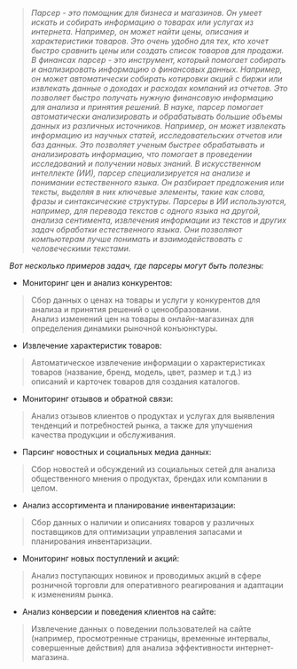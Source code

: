 >  *Парсер - это помощник для бизнеса и магазинов. Он умеет искать и собирать информацию о товарах или услугах из интернета. Например, он может найти цены, описания и характеристики товаров. Это очень удобно для тех, кто хочет быстро сравнить цены или создать список товаров для продажи.*
>   *В финансах парсер - это инструмент, который помогает собирать и анализировать информацию о финансовых данных. Например, он может автоматически собирать котировки акций с биржи или извлекать данные о доходах и расходах компаний из отчетов. Это позволяет быстро получать нужную финансовую информацию для анализа и принятия решений.*
>   *В науке, парсер помогает автоматически анализировать и обрабатывать большие объемы данных из различных источников. Например, он может извлекать информацию из научных статей, исследовательских отчетов или баз данных. Это позволяет ученым быстрее обрабатывать и анализировать информацию, что помогает в проведении исследований и получении новых знаний.*
>   *В искусственном интеллекте (ИИ), парсер специализируется на анализе и понимании естественного языка. Он разбирает предложения или тексты, выделяя в них ключевые элементы, такие как слова, фразы и синтаксические структуры. Парсеры в ИИ используются, например, для перевода текстов с одного языка на другой, анализа сентимента, извлечения информации из текстов и других задач обработки естественного языка. Они позволяют компьютерам лучше понимать и взаимодействовать с человеческими текстами.*

*Вот несколько примеров задач, где парсеры могут быть полезны:*

* Мониторинг цен и анализ конкурентов:

 > Сбор данных о ценах на товары и услуги у конкурентов для анализа и принятия решений о ценообразовании.  
 Анализ изменений цен на товары в онлайн-магазинах для определения динамики рыночной конъюнктуры.
 
 
* Извлечение характеристик товаров:

> Автоматическое извлечение информации о характеристиках товаров (название, бренд, модель, цвет, размер и т.д.) из описаний и карточек товаров для создания каталогов.

* Мониторинг отзывов и обратной связи:

> Анализ отзывов клиентов о продуктах и услугах для выявления тенденций и потребностей рынка, а также для улучшения качества продукции и обслуживания.

* Парсинг новостных и социальных медиа данных:

> Сбор новостей и обсуждений из социальных сетей для анализа общественного мнения о продуктах, брендах или компании в целом.

* Анализ ассортимента и планирование инвентаризации:

> Сбор данных о наличии и описаниях товаров у различных поставщиков для оптимизации управления запасами и планирования инвентаризации.

* Мониторинг новых поступлений и акций:

> Анализ поступающих новинок и проводимых акций в сфере розничной торговли для оперативного реагирования и адаптации к изменениям рынка.

* Анализ конверсии и поведения клиентов на сайте:

> Извлечение данных о поведении пользователей на сайте (например, просмотренные страницы, временные интервалы, совершенные действия) для анализа эффективности интернет-магазина.